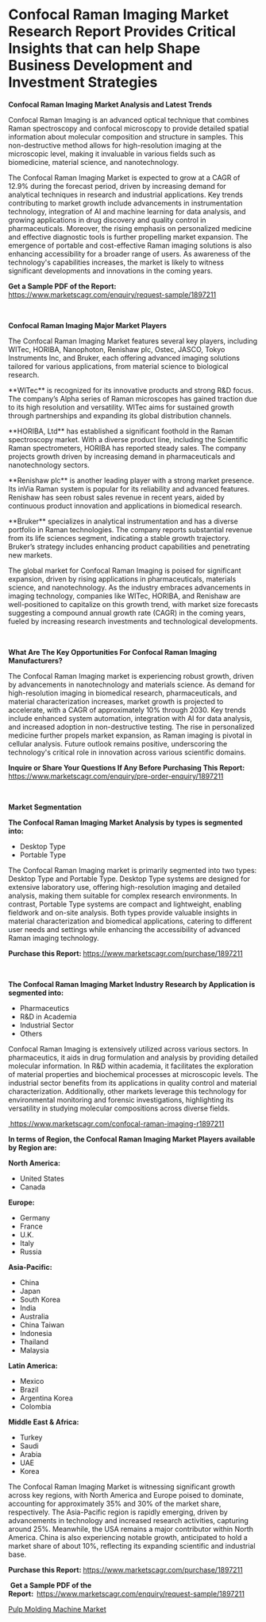 <p><h1>Confocal Raman Imaging Market Research Report Provides Critical Insights that can help Shape Business Development and Investment Strategies</h1></p><p><strong>Confocal Raman Imaging Market Analysis and Latest Trends</strong></p>
<p><p>Confocal Raman Imaging is an advanced optical technique that combines Raman spectroscopy and confocal microscopy to provide detailed spatial information about molecular composition and structure in samples. This non-destructive method allows for high-resolution imaging at the microscopic level, making it invaluable in various fields such as biomedicine, material science, and nanotechnology.</p><p>The Confocal Raman Imaging Market is expected to grow at a CAGR of 12.9% during the forecast period, driven by increasing demand for analytical techniques in research and industrial applications. Key trends contributing to market growth include advancements in instrumentation technology, integration of AI and machine learning for data analysis, and growing applications in drug discovery and quality control in pharmaceuticals. Moreover, the rising emphasis on personalized medicine and effective diagnostic tools is further propelling market expansion. The emergence of portable and cost-effective Raman imaging solutions is also enhancing accessibility for a broader range of users. As awareness of the technology's capabilities increases, the market is likely to witness significant developments and innovations in the coming years.</p></p>
<p><strong>Get a Sample PDF of the Report:&nbsp;</strong> <a href="https://www.marketscagr.com/enquiry/request-sample/1897211?utm_campaign=3553&utm_medium=2&utm_source=Github&utm_content=ia&utm_term=11042025&utm_id=confocal-raman-imaging">https://www.marketscagr.com/enquiry/request-sample/1897211</a></p>
<p>&nbsp;</p>
<p><strong>Confocal Raman Imaging Major Market Players</strong></p>
<p><p>The Confocal Raman Imaging Market features several key players, including WITec, HORIBA, Nanophoton, Renishaw plc, Ostec, JASCO, Tokyo Instruments Inc, and Bruker, each offering advanced imaging solutions tailored for various applications, from material science to biological research.</p><p>**WITec** is recognized for its innovative products and strong R&D focus. The company’s Alpha series of Raman microscopes has gained traction due to its high resolution and versatility. WITec aims for sustained growth through partnerships and expanding its global distribution channels.</p><p>**HORIBA, Ltd** has established a significant foothold in the Raman spectroscopy market. With a diverse product line, including the Scientific Raman spectrometers, HORIBA has reported steady sales. The company projects growth driven by increasing demand in pharmaceuticals and nanotechnology sectors.</p><p>**Renishaw plc** is another leading player with a strong market presence. Its inVia Raman system is popular for its reliability and advanced features. Renishaw has seen robust sales revenue in recent years, aided by continuous product innovation and applications in biomedical research.</p><p>**Bruker** specializes in analytical instrumentation and has a diverse portfolio in Raman technologies. The company reports substantial revenue from its life sciences segment, indicating a stable growth trajectory. Bruker’s strategy includes enhancing product capabilities and penetrating new markets.</p><p>The global market for Confocal Raman Imaging is poised for significant expansion, driven by rising applications in pharmaceuticals, materials science, and nanotechnology. As the industry embraces advancements in imaging technology, companies like WITec, HORIBA, and Renishaw are well-positioned to capitalize on this growth trend, with market size forecasts suggesting a compound annual growth rate (CAGR) in the coming years, fueled by increasing research investments and technological developments.</p></p>
<p>&nbsp;</p>
<p><strong>What Are The Key Opportunities For Confocal Raman Imaging Manufacturers?</strong></p>
<p><p>The Confocal Raman Imaging market is experiencing robust growth, driven by advancements in nanotechnology and materials science. As demand for high-resolution imaging in biomedical research, pharmaceuticals, and material characterization increases, market growth is projected to accelerate, with a CAGR of approximately 10% through 2030. Key trends include enhanced system automation, integration with AI for data analysis, and increased adoption in non-destructive testing. The rise in personalized medicine further propels market expansion, as Raman imaging is pivotal in cellular analysis. Future outlook remains positive, underscoring the technology's critical role in innovation across various scientific domains.</p></p>
<p><strong>Inquire or Share Your Questions If Any Before Purchasing This Report:</strong> <a href="https://www.marketscagr.com/enquiry/pre-order-enquiry/1897211?utm_campaign=3553&utm_medium=2&utm_source=Github&utm_content=ia&utm_term=11042025&utm_id=confocal-raman-imaging">https://www.marketscagr.com/enquiry/pre-order-enquiry/1897211</a></p>
<p>&nbsp;</p>
<p><strong>Market Segmentation</strong></p>
<p><strong>The Confocal Raman Imaging Market Analysis by types is segmented into:</strong></p>
<p><ul><li>Desktop Type</li><li>Portable Type</li></ul></p>
<p><p>The Confocal Raman Imaging market is primarily segmented into two types: Desktop Type and Portable Type. Desktop Type systems are designed for extensive laboratory use, offering high-resolution imaging and detailed analysis, making them suitable for complex research environments. In contrast, Portable Type systems are compact and lightweight, enabling fieldwork and on-site analysis. Both types provide valuable insights in material characterization and biomedical applications, catering to different user needs and settings while enhancing the accessibility of advanced Raman imaging technology.</p></p>
<p><strong>Purchase this Report:&nbsp;</strong><a href="https://www.marketscagr.com/purchase/1897211?utm_campaign=3553&utm_medium=2&utm_source=Github&utm_content=ia&utm_term=11042025&utm_id=confocal-raman-imaging">https://www.marketscagr.com/purchase/1897211</a></p>
<p>&nbsp;</p>
<p><strong>The Confocal Raman Imaging Market Industry Research by Application is segmented into:</strong></p>
<p><ul><li>Pharmaceutics</li><li>R&D in Academia</li><li>Industrial Sector</li><li>Others</li></ul></p>
<p><p>Confocal Raman Imaging is extensively utilized across various sectors. In pharmaceutics, it aids in drug formulation and analysis by providing detailed molecular information. In R&D within academia, it facilitates the exploration of material properties and biochemical processes at microscopic levels. The industrial sector benefits from its applications in quality control and material characterization. Additionally, other markets leverage this technology for environmental monitoring and forensic investigations, highlighting its versatility in studying molecular compositions across diverse fields.</p></p>
<p><a href="https://www.marketscagr.com/confocal-raman-imaging-r1897211?utm_campaign=3553&utm_medium=2&utm_source=Github&utm_content=ia&utm_term=11042025&utm_id=confocal-raman-imaging">&nbsp;https://www.marketscagr.com/confocal-raman-imaging-r1897211</a></p>
<p><strong>In terms of Region, the Confocal Raman Imaging Market Players available by Region are:</strong></p>
<p>
    <p> <strong> North America: </strong>
        <ul>
            <li>United States</li>
            <li>Canada</li>
        </ul>
        </p> 
    <p> <strong> Europe: </strong>
        <ul>
            <li>Germany</li>
            <li>France</li>
            <li>U.K.</li>
            <li>Italy</li>
            <li>Russia</li>
        </ul>
        </p> 
    <p> <strong> Asia-Pacific: </strong>
        <ul>
            <li>China</li>
            <li>Japan</li>
            <li>South Korea</li>
            <li>India</li>
            <li>Australia</li>
            <li>China Taiwan</li>
            <li>Indonesia</li>
            <li>Thailand</li>
            <li>Malaysia</li>
        </ul>
        </p> 
    <p> <strong> Latin America: </strong>
        <ul>
            <li>Mexico</li>
            <li>Brazil</li>
            <li>Argentina Korea</li>
            <li>Colombia</li>
        </ul>
        </p> 
    <p> <strong> Middle East & Africa: </strong>
        <ul>
            <li>Turkey</li>
            <li>Saudi</li>
            <li>Arabia</li>
            <li>UAE</li>
            <li>Korea</li>
        </ul>
    </p>
    </p>
<p><p>The Confocal Raman Imaging Market is witnessing significant growth across key regions, with North America and Europe poised to dominate, accounting for approximately 35% and 30% of the market share, respectively. The Asia-Pacific region is rapidly emerging, driven by advancements in technology and increased research activities, capturing around 25%. Meanwhile, the USA remains a major contributor within North America. China is also experiencing notable growth, anticipated to hold a market share of about 10%, reflecting its expanding scientific and industrial base.</p></p>
<p><strong>Purchase this Report: </strong><a href="https://www.marketscagr.com/purchase/1897211?utm_campaign=3553&utm_medium=2&utm_source=Github&utm_content=ia&utm_term=11042025&utm_id=confocal-raman-imaging">https://www.marketscagr.com/purchase/1897211</a></p>
<p>&nbsp;<strong>Get a Sample PDF of the Report:&nbsp;&nbsp;</strong><a href="https://www.marketscagr.com/enquiry/request-sample/1897211?utm_campaign=3553&utm_medium=2&utm_source=Github&utm_content=ia&utm_term=11042025&utm_id=confocal-raman-imaging">https://www.marketscagr.com/enquiry/request-sample/1897211</a></p>
<p><strong></strong></p>
<p><p><a href="https://github.com/ujanoandryvw/Market-Research-Report-List-1/blob/main/pulp-molding-machine-market.md?utm_campaign=3553&utm_medium=2&utm_source=Github&utm_content=ia&utm_term=11042025&utm_id=confocal-raman-imaging">Pulp Molding Machine Market</a></p></p>